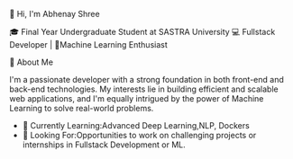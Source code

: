 👋 Hi, I'm Abhenay Shree

🎓 Final Year Undergraduate Student at SASTRA University
💻 Fullstack Developer | 🤖Machine Learning Enthusiast

 🚀 About Me

I'm a passionate developer with a strong foundation in both front-end and back-end technologies. My interests lie in building efficient and scalable web applications, and I'm equally intrigued by the power of Machine Learning to solve real-world problems.

- 🌱 Currently Learning:Advanced Deep Learning,NLP, Dockers
- 💼 Looking For:Opportunities to work on challenging projects or internships in Fullstack Development or ML.
  
